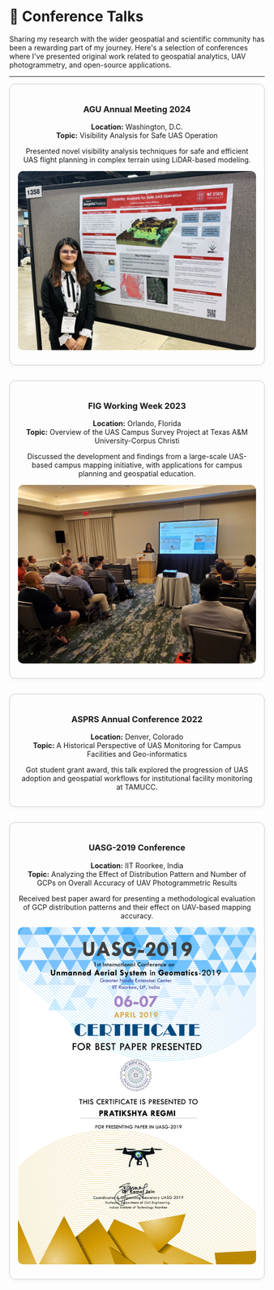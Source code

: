 
# 🎤 Conference Talks

Sharing my research with the wider geospatial and scientific community has been a rewarding part of my journey. Here's a selection of conferences where I've presented original work related to geospatial analytics, UAV photogrammetry, and open-source applications.

---

<div style="display: flex; flex-wrap: wrap; gap: 30px; justify-content: center;">

<!-- AGU 2024 -->
<div style="flex: 1 1 400px; max-width: 600px; border: 1px solid #ccc; border-radius: 12px; padding: 16px; box-shadow: 0 2px 8px rgba(0,0,0,0.05); text-align: center;">

  <h3>AGU Annual Meeting 2024</h3>
  <p><strong>Location:</strong> Washington, D.C.<br><strong>Topic:</strong> Visibility Analysis for Safe UAS Operation</p>
  <p>Presented novel visibility analysis techniques for safe and efficient UAS flight planning in complex terrain using LiDAR-based modeling.</p>
  <img src="/assets/img/agu1.jpg" alt="AGU 2024 Presentation" style="width: 100%; border-radius: 10px; margin-bottom: 10px;">
</div>

<!-- FIG 2023 -->
<div style="flex: 1 1 400px; max-width: 600px; border: 1px solid #ccc; border-radius: 12px; padding: 16px; box-shadow: 0 2px 8px rgba(0,0,0,0.05); text-align: center;">

  <h3>FIG Working Week 2023</h3>
  <p><strong>Location:</strong> Orlando, Florida<br><strong>Topic:</strong> Overview of the UAS Campus Survey Project at Texas A&M University-Corpus Christi</p>
  <p>Discussed the development and findings from a large-scale UAS-based campus mapping initiative, with applications for campus planning and geospatial education.</p>
  <img src="/assets/img/fig2.jpg" alt="FIG 2023 Presentation" style="width: 100%; border-radius: 10px; margin-bottom: 10px;">
</div>

<!-- ASPRS 2022 -->
<div style="flex: 1 1 400px; max-width: 600px; border: 1px solid #ccc; border-radius: 12px; padding: 16px; box-shadow: 0 2px 8px rgba(0,0,0,0.05); text-align: center;">
  <h3>ASPRS Annual Conference 2022</h3>
  <p><strong>Location:</strong> Denver, Colorado<br><strong>Topic:</strong> A Historical Perspective of UAS Monitoring for Campus Facilities and Geo-informatics</p>
  <p>Got student grant award, this talk explored the progression of UAS adoption and geospatial workflows for institutional facility monitoring at TAMUCC.</p>
</div>

<!-- UASG 2019 -->
<div style="flex: 1 1 400px; max-width: 600px; border: 1px solid #ccc; border-radius: 12px; padding: 16px; box-shadow: 0 2px 8px rgba(0,0,0,0.05); text-align: center;">

  <h3>UASG-2019 Conference</h3>
  <p><strong>Location:</strong> IIT Roorkee, India<br><strong>Topic:</strong> Analyzing the Effect of Distribution Pattern and Number of GCPs on Overall Accuracy of UAV Photogrammetric Results</p>
  <p>Received best paper award for presenting a methodological evaluation of GCP distribution patterns and their effect on UAV-based mapping accuracy.</p>
    <img src="/assets/img/UASG.jpg" alt="UASG 2019 Presentation" style="width: 100%; border-radius: 10px; margin-bottom: 10px;">
</div>

</div>
